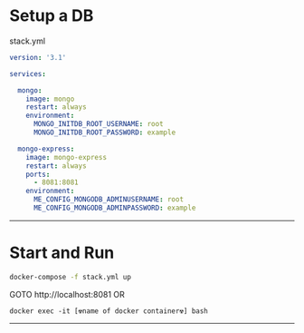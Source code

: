 # Setup a DB
stack.yml
```yaml
version: '3.1'

services:

  mongo:
    image: mongo
    restart: always
    environment:
      MONGO_INITDB_ROOT_USERNAME: root
      MONGO_INITDB_ROOT_PASSWORD: example

  mongo-express:
    image: mongo-express
    restart: always
    ports:
      - 8081:8081
    environment:
      ME_CONFIG_MONGODB_ADMINUSERNAME: root
      ME_CONFIG_MONGODB_ADMINPASSWORD: example
```
---
# Start and Run
```sh
docker-compose -f stack.yml up

```
GOTO http://localhost:8081
OR
```
docker exec -it [☢️️️name of docker️ container️️️️☢] bash
```
---
